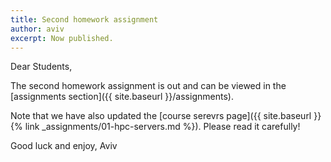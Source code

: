 ```yaml
---
title: Second homework assignment
author: aviv
excerpt: Now published.
---
```


Dear Students,

The second homework assignment is out and can be viewed in the [assignments
section]({{ site.baseurl }}/assignments).

Note that we have also updated the [course serevrs page]({{ site.baseurl }}{%
link _assignments/01-hpc-servers.md %}). Please read it carefully!


Good luck and enjoy,
Aviv


